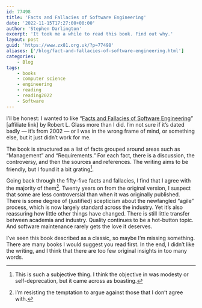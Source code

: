 ```yaml
---
id: 77498
title: 'Facts and Fallacies of Software Engineering'
date: '2022-11-15T17:27:00+00:00'
author: 'Stephen Darlington'
excerpt: 'It took me a while to read this book. Find out why.'
layout: post
guid: 'https://www.zx81.org.uk/?p=77498'
aliases: ['/blog/fact-and-fallacies-of-software-engineering.html']
categories:
    - Blog
tags:
    - books
    - computer science
    - engineering
    - reading
    - reading2022
    - Software
---
```


I’ll be honest: I wanted to like “[Facts and Fallacies of Software Engineering](https://amzn.to/3TuWv3u)” [affiliate link] by Robert L. Glass more than I did. I’m not sure if it’s dated badly — it’s from 2002 — or I was in the wrong frame of mind, or something else, but it just didn’t work for me.

The book is structured as a list of facts grouped around areas such as “Management” and “Requirements.” For each fact, there is a discussion, the controversy, and then the sources and references. The writing aims to be friendly, but I found it a bit grating[^1].

Going back through the fifty-five facts and fallacies, I find that I agree with the majority of them[^2]. Twenty years on from the original version, I suspect that some are less controversial than when it was originally published. There is some degree of (justified) scepticism about the newfangled “agile” process, which is now largely standard across the industry. Yet it’s also reassuring how little other things have changed. There is still little transfer between academia and industry. Quality continues to be a hot-button topic. And software maintenance rarely gets the love it deserves.

I’ve seen this book described as a classic, so maybe I’m missing something. There are many books I would suggest you read first. In the end, I didn’t like the writing, and I think that there are too few original insights in too many words.

[^1]: This is such a subjective thing. I think the objective in was modesty or self-deprecation, but it came across as boasting.

[^2]: I’m resisting the temptation to argue against those that I don’t agree with.
